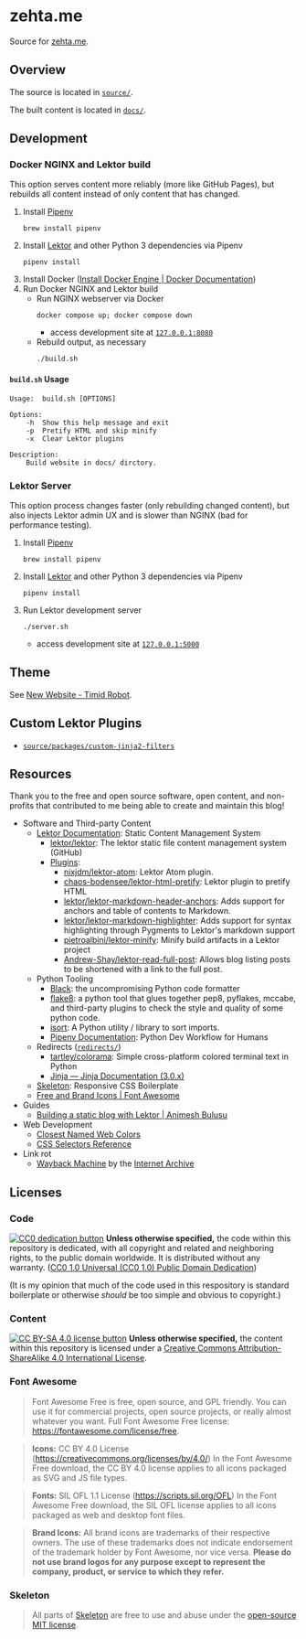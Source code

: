 # zehta.me

Source for [zehta.me][zehta-me].

[zehta-me]: https://zehta.me/


## Overview

The source is located in [`source/`](source/).

The built content is located in [`docs/`](docs/).


## Development


### Docker NGINX and Lektor build

This option serves content more reliably (more like GitHub Pages), but rebuilds
all content instead of only content that has changed.

1. Install [Pipenv][pipenv]
    ```shell
    brew install pipenv
    ```
2. Install [Lektor][lektor] and other Python 3 dependencies via Pipenv
    ```shell
    pipenv install
    ```
3. Install Docker ([Install Docker Engine | Docker
   Documentation][installdocker])
4. Run Docker NGINX and Lektor build
   - Run NGINX webserver via Docker
        ```shell
        docker compose up; docker compose down
        ```
     - access development site at [`127.0.0.1:8080`](http://127.0.0.1:8080/)
   - Rebuild output, as necessary
        ```shell
        ./build.sh
        ```

[pipenv]: https://docs.pipenv.org/en/latest/
[lektor]: https://www.getlektor.com/docs/
[installdocker]: https://docs.docker.com/engine/install/


#### `build.sh` Usage

```
Usage:  build.sh [OPTIONS]

Options:
    -h  Show this help message and exit
    -p  Pretify HTML and skip minify
    -x  Clear Lektor plugins

Description:
    Build website in docs/ dirctory.
```


### Lektor Server

This option process changes faster (only rebuilding changed content), but also
injects Lektor admin UX and is slower than NGINX (bad for performance testing).

1. Install [Pipenv][pipenv]
    ```shell
    brew install pipenv
    ```
2. Install [Lektor][lektor] and other Python 3 dependencies via Pipenv
    ```shell
    pipenv install
    ```
3. Run Lektor development server
    ```shell
    ./server.sh
    ```
   - access development site at [`127.0.0.1:5000`](http://127.0.0.1:5000/)

[pipenv]: https://docs.pipenv.org/en/latest/
[lektor]: https://www.getlektor.com/docs/


## Theme

See [New Website - Timid Robot](https://zehta.me/2019/12/new-website/).


## Custom Lektor Plugins

- [`source/packages/custom-jinja2-filters`][custom-jinja2-filters]

[custom-jinja2-filters]: source/packages/custom-jinja2-filters


## Resources

Thank you to the free and open source software, open content, and non-profits
that contributed to me being able to create and maintain this blog!

- Software and Third-party Content
  - [Lektor Documentation][lektor]: Static Content Management System
    - [lektor/lektor][lektorgh]: The lektor static file content management
      system (GitHub)
    - [Plugins][plugins]:
      - [nixjdm/lektor-atom][atom]: Lektor Atom plugin.
      - [chaos-bodensee/lektor-html-pretify][pretify]: Lektor plugin to pretify
        HTML
      - [lektor/lektor-markdown-header-anchors][md-header]: Adds support for
        anchors and table of contents to Markdown.
      - [lektor/lektor-markdown-highlighter][highlighter]: Adds support for
        syntax highlighting through Pygments to Lektor's markdown support
      - [pietroalbini/lektor-minify][minify]: Minify build artifacts in a
        Lektor project
      - [Andrew-Shay/lektor-read-full-post][read-full]: Allows blog listing
        posts to be shortened with a link to the full post.
  - Python Tooling
    - [Black][black]: the uncompromising Python code formatter
    - [flake8][flake8]: a python tool that glues together pep8, pyflakes,
      mccabe, and third-party plugins to check the style and quality of some
      python code.
    - [isort][isort]: A Python utility / library to sort imports.
    - [Pipenv Documentation][pipenv]: Python Dev Workflow for Humans
  - Redirects ([`redirects/`](redirects/))
    - [tartley/colorama][colorama]: Simple cross-platform colored terminal text
      in Python
    - [Jinja — Jinja Documentation (3.0.x)][jinja]
  - [Skeleton][skeleton]: Responsive CSS Boilerplate
  - [Free and Brand Icons | Font Awesome][icons]
- Guides
  - [Building a static blog with Lektor | Animesh Bulusu][building]
- Web Development
  - [Closest Named Web Colors][closecolors]
  - [CSS Selectors Reference][selectors]
- Link rot
  - [Wayback Machine][wayback] by the [Internet Archive][archive]

[lektorgh]: https://github.com/lektor/lektor
[plugins]: https://www.getlektor.com/docs/plugins/
[atom]: https://github.com/nixjdm/lektor-atom
[pretify]: https://github.com/chaos-bodensee/lektor-html-pretify
[md-header]: https://github.com/lektor/lektor-markdown-header-anchors
[highlighter]: https://github.com/lektor/lektor-markdown-highlighter
[minify]: https://github.com/pietroalbini/lektor-minify
[read-full]: https://github.com/Andrew-Shay/lektor-read-full-post
[black]: https://github.com/psf/black
[flake8]: https://gitlab.com/pycqa/flake8
[isort]: https://pycqa.github.io/isort/
[colorama]: https://github.com/tartley/colorama
[jinja]: https://jinja.palletsprojects.com/en/3.0.x/
[skeleton]: http://getskeleton.com/
[icons]: https://fontawesome.com/icons?d=gallery&s=brands&m=free
[building]: https://animesh.blog/building-a-static-blog-with-lektor/
[closecolors]: https://wismuth.com/webcolors.html
[selectors]: https://www.w3schools.com/cssref/css_selectors.asp
[wayback]: https://web.archive.org/
[archive]: https://archive.org/


## Licenses


### Code

[![CC0 dedication button][cc-zero-png]][cc-zero]
**Unless otherwise specified,** the code within this repository is dedicated,
with all copyright and related and neighboring rights, to the public domain
worldwide. It is distributed without any warranty. ([CC0 1.0 Universal (CC0
1.0) Public Domain Dedication][cc-zero])

(It is my opinion that much of the code used in this respository is standard
boilerplate or otherwise *should* be too simple and obvious to copyright.)

[cc-zero-png]: https://licensebuttons.net/l/zero/1.0/88x31.png#floatleft "CC0 1.0 dedication button"
[cc-zero]: https://creativecommons.org/publicdomain/zero/1.0/ "CC0 1.0 Universal (CC0 1.0) Public Domain Dedication"


### Content

[![CC BY-SA 4.0 license button][cc-by-sa-png]][cc-by-sa]
**Unless otherwise specified,** the content within this repository is licensed
under a [Creative Commons Attribution-ShareAlike 4.0 International
License][cc-by-sa].

[cc-by-sa-png]: https://licensebuttons.net/l/by-sa/4.0/88x31.png#floatleft "CC BY-SA 4.0 license button"
[cc-by-sa]: https://creativecommons.org/licenses/by-sa/4.0/ "Creative Commons Attribution-ShareAlike 4.0 International License"


### Font Awesome

> Font Awesome Free is free, open source, and GPL friendly. You can use it for
> commercial projects, open source projects, or really almost whatever you
> want. Full Font Awesome Free license: https://fontawesome.com/license/free.

> **Icons:** CC BY 4.0 License (https://creativecommons.org/licenses/by/4.0/)
> In the Font Awesome Free download, the CC BY 4.0 license applies to all icons
> packaged as SVG and JS file types.

> **Fonts:** SIL OFL 1.1 License (https://scripts.sil.org/OFL)
> In the Font Awesome Free download, the SIL OFL license applies to all icons
> packaged as web and desktop font files.

> **Brand Icons:**
> All brand icons are trademarks of their respective owners. The use of these
> trademarks does not indicate endorsement of the trademark holder by Font
> Awesome, nor vice versa. **Please do not use brand logos for any purpose
> except to represent the company, product, or service to which they refer.**


### Skeleton

> All parts of [Skeleton][skeleton-gh] are free to use and abuse under the
> [open-source MIT license][mit].

[skeleton-gh]: https://github.com/dhg/Skeleton
[mit]: https://github.com/dhg/Skeleton/blob/master/LICENSE.md
